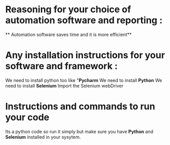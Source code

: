 # Reasoning for your choice of automation software and reporting : 
** Automation software saves time and it is more efficient**
# Any installation instructions for your software and framework :
We need to install python too like "**Pycharm**
We need to install **Python**
We need to install **Selenium**
Import the Selenium webDriver
# Instructions and commands to run your code 
Its a python code so run it simply but make sure you have **Python** and **Selenium** installed in your sysytem.
